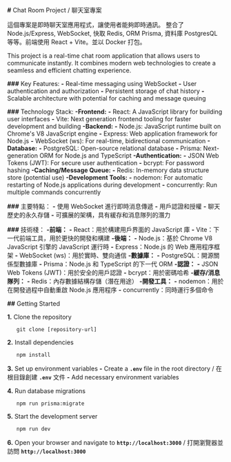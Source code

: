 **#** Chat Room Project / 聊天室專案

這個專案是即時聊天室應用程式，讓使用者能夠即時通訊。
整合了 Node.js/Express, WebSocket, 快取 Redis, ORM Prisma, 資料庫 PostgresQL 等等。前端使用 React + Vite。並以 Docker 打包。

This project is a real-time chat room application that allows users to communicate instantly. It combines modern web technologies to create a seamless and efficient chatting experience.

**###** Key Features:
**-** Real-time messaging using WebSocket
**-** User authentication and authorization
**-** Persistent storage of chat history
**-** Scalable architecture with potential for caching and message queuing

**###** Technology Stack:
**-****Frontend:******
**-** React: A JavaScript library for building user interfaces
**-** Vite: Next generation frontend tooling for faster development and building
**-****Backend:******
**-** Node.js: JavaScript runtime built on Chrome's V8 JavaScript engine
**-** Express: Web application framework for Node.js
**-** WebSocket (ws): For real-time, bidirectional communication
**-****Database:******
**-** PostgreSQL: Open-source relational database
**-** Prisma: Next-generation ORM for Node.js and TypeScript
**-****Authentication:******
**-** JSON Web Tokens (JWT): For secure user authentication
**-** bcrypt: For password hashing
**-****Caching/Message Queue:******
**-** Redis: In-memory data structure store (potential use)
**-****Development Tools:******
**-** nodemon: For automatic restarting of Node.js applications during development
**-** concurrently: Run multiple commands concurrently


**###** 主要特點：
**-** 使用 WebSocket 進行即時消息傳遞
**-** 用戶認證和授權
**-** 聊天歷史的永久存儲
**-** 可擴展的架構，具有緩存和消息隊列的潛力

**###** 技術棧：
**-****前端：******
**-** React：用於構建用戶界面的 JavaScript 庫
**-** Vite：下一代前端工具，用於更快的開發和構建
**-****後端：******
**-** Node.js：基於 Chrome V8 JavaScript 引擎的 JavaScript 運行時
**-** Express：Node.js 的 Web 應用程序框架
**-** WebSocket (ws)：用於實時、雙向通信
**-****數據庫：******
**-** PostgreSQL：開源關係型數據庫
**-** Prisma：Node.js 和 TypeScript 的下一代 ORM
**-****認證：******
**-** JSON Web Tokens (JWT)：用於安全的用戶認證
**-** bcrypt：用於密碼哈希
**-****緩存/消息隊列：******
**-** Redis：內存數據結構存儲（潛在用途）
**-****開發工具：******
**-** nodemon：用於在開發過程中自動重啟 Node.js 應用程序
**-** concurrently：同時運行多個命令

**##** Getting Started

**1.** Clone the repository

```
   git clone [repository-url]
```

**2.** Install dependencies 

```
   npm install
```

**3.** Set up environment variables 
**-** Create a **`.env`** file in the root directory / 在根目錄創建 **`.env`** 文件
**-** Add necessary environment variables 

**4.** Run database migrations 

```
   npm run prisma:migrate
```

**5.** Start the development server 

```
   npm run dev
```

**6.** Open your browser and navigate to **`http://localhost:3000`** / 打開瀏覽器並訪問 **`http://localhost:3000`**